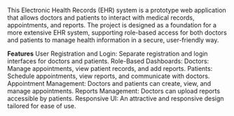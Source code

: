 This Electronic Health Records (EHR) system is a prototype web application that allows doctors and patients to interact with medical records, appointments, and reports. 
The project is designed as a foundation for a more extensive EHR system, supporting role-based access for both doctors and patients to manage health information in a secure, user-friendly way.

**Features**
User Registration and Login: Separate registration and login interfaces for doctors and patients.
Role-Based Dashboards:
Doctors: Manage appointments, view patient records, and add reports.
Patients: Schedule appointments, view reports, and communicate with doctors.
Appointment Management: Doctors and patients can create, view, and manage appointments.
Reports Management: Doctors can upload reports accessible by patients.
Responsive UI: An attractive and responsive design tailored for ease of use.
